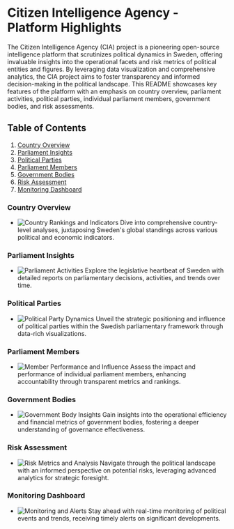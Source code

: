 # Citizen Intelligence Agency - Platform Highlights

The Citizen Intelligence Agency (CIA) project is a pioneering open-source intelligence platform that scrutinizes political dynamics in Sweden, offering invaluable insights into the operational facets and risk metrics of political entities and figures. By leveraging data visualization and comprehensive analytics, the CIA project aims to foster transparency and informed decision-making in the political landscape. This README showcases key features of the platform with an emphasis on country overview, parliament activities, political parties, individual parliament members, government bodies, and risk assessments.

## Table of Contents
1. [Country Overview](#country-overview)
2. [Parliament Insights](#parliament-insights)
3. [Political Parties](#political-parties)
4. [Parliament Members](#parliament-members)
5. [Government Bodies](#government-bodies)
6. [Risk Assessment](#risk-assessment)
7. [Monitoring Dashboard](#monitoring-dashboard)

### Country Overview
- ![Country Rankings and Indicators](https://github.com/Hack23/homepage/tree/master/screenshots/Page-countryranking-OVERVIEW-333.png)
  Dive into comprehensive country-level analyses, juxtaposing Sweden's global standings across various political and economic indicators.

### Parliament Insights
- ![Parliament Activities](https://github.com/Hack23/homepage/tree/master/screenshots/Page-parliamentranking-OVERVIEW-170.png)
  Explore the legislative heartbeat of Sweden with detailed reports on parliamentary decisions, activities, and trends over time.

### Political Parties
- ![Political Party Dynamics](https://github.com/Hack23/homepage/tree/master/screenshots/Page-party-OVERVIEW-S-185.png)
  Unveil the strategic positioning and influence of political parties within the Swedish parliamentary framework through data-rich visualizations.

### Parliament Members
- ![Member Performance and Influence](https://github.com/Hack23/homepage/tree/master/screenshots/Page-politician-OVERVIEW-0980681611418-168.png)
  Assess the impact and performance of individual parliament members, enhancing accountability through transparent metrics and rankings.

### Government Bodies
- ![Government Body Insights](https://github.com/Hack23/homepage/tree/master/screenshots/Page-governmentbody-OVERVIEW-202100-5026-248.png)
  Gain insights into the operational efficiency and financial metrics of government bodies, fostering a deeper understanding of governance effectiveness.

### Risk Assessment
- ![Risk Metrics and Analysis](https://github.com/Hack23/homepage/tree/master/screenshots/Page-parliamentranking-RULES-RISK_SUMMARY-310.png)
  Navigate through the political landscape with an informed perspective on potential risks, leveraging advanced analytics for strategic foresight.

### Monitoring Dashboard
- ![Monitoring and Alerts](https://github.com/Hack23/homepage/tree/master/screenshots/Page-adminmonitoring-7.png)
  Stay ahead with real-time monitoring of political events and trends, receiving timely alerts on significant developments.

